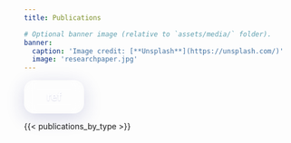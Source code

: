 ```yaml
---
title: Publications

# Optional banner image (relative to `assets/media/` folder).
banner:
  caption: 'Image credit: [**Unsplash**](https://unsplash.com/)'
  image: 'researchpaper.jpg'
---
```


<style>
.form-row {
  display: none !important;
}

#container-publications {
  display: none !important;
}

h2 {
  font-weight: bolder;
}

.glass-toggle-btn {
      padding: 18px 40px;
      font-size: 20px;
      font-weight: 600;
      color: #fff;
      background: rgba(255, 255, 255, 0.18);
      border: none;
      border-radius: 18px;
      box-shadow: 0 8px 32px 0 rgba(31, 38, 135, 0.18);
      backdrop-filter: blur(10px);
      -webkit-backdrop-filter: blur(10px);
      outline: none;
      cursor: pointer;
      transition: background 0.25s, color 0.25s;
      text-shadow: 0 1px 2px rgba(31, 38, 135, 0.18);
}
.glass-toggle-btn:hover {
  background: rgba(255, 255, 255, 0.28);
  color: #4F8EF7;
}
</style>

<script>
  const btn = document.getElementById('toggleBtn');
  btn.addEventListener('click', function() {
    if (btn.textContent === 'ref') {
      btn.textContent = 'showcase';
    } else {
      btn.textContent = 'ref';
    }
  });
</script>

<button class="glass-toggle-btn" id="toggleBtn">ref</button>

{{< publications_by_type >}}